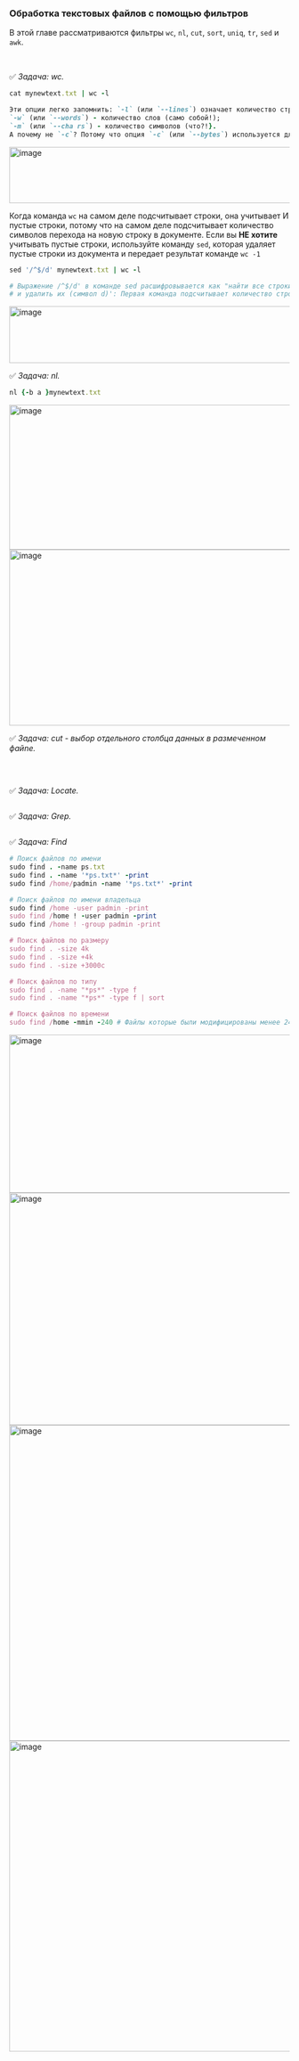 ### Обработка текстовых файлов с помощью фильтров

В этой главе рассматриваются фильтры `wc`, `nl`, `cut`, `sort`, `uniq`, `tr`, `sed` и `awk`.



<br>

:white_check_mark: _Задача: <a name='1'>wc</a>._

```ruby
cat mynewtext.txt | wc -l

```

```ruby
Эти опции легко запомнить: `-l` (или `--lines`) означает количество строк (понятное дело!}; 
`-w` (или `--words`) - количество слов (само собой!); 
`-m` (или `--cha rs`) - количество символов (что?!}. 
А почему не `-с`? Потому что опция `-с` (или `--bytes`) используется для подсчета байтов в документе
```
<img width="1452" height="101" alt="image" src="https://github.com/user-attachments/assets/0d04a151-5a2b-40c4-8c87-62d4ba9c1b73" />


Когда команда `wc` на самом деле подсчитывает строки, она учитывает И пустые строки, потому что на самом деле подсчитывает количество символов перехода на новую строку в документе. Если вы **НЕ хотите** учитывать пустые строки, используйте команду `sed`, которая удаляет пустые строки из документа и передает результат команде `wc -1`

```ruby
sed '/^$/d' mynewtext.txt | wc -l

# Выражение /^$/d' в команде sed расшифровывается как "найти все строки, в которых между началом (символ ^) и концом (символ $) ничего нет,
# и удалить их (символ d)': Первая команда подсчитывает количество строк в mynewtext.txt (9); а без учета пустых строк мы получаем (7)
```
<img width="1452" height="102" alt="image" src="https://github.com/user-attachments/assets/b3c6c33a-9d0d-4a1f-afce-63c57c4bc133" />  




<br>

:white_check_mark: _Задача: <a name='1'>nl</a>._

```ruby
nl {-b a }mynewtext.txt
```
<img width="1449" height="260" alt="image" src="https://github.com/user-attachments/assets/5beb7c24-2bb4-45ec-a4bc-ce19cd8fd109" />

<img width="1690" height="316" alt="image" src="https://github.com/user-attachments/assets/33cf66c9-4b48-4d13-8498-c365c8e06a71" />  



<br>

:white_check_mark: _Задача: <a name='1'>cut - выбор отдельноrо столбца данных в размеченном файnе</a>._

```ruby

```



<br>

:white_check_mark: _Задача: <a name='1'>Locate</a>._

```ruby

```




:white_check_mark: _Задача: <a name='1'>Grep</a>._

```ruby

```




:white_check_mark: _Задача: <a name='1'>Find</a>_

```ruby
# Поиск файлов по имени
sudo find . -name ps.txt
sudo find . -name '*ps.txt*' -print
sudo find /home/padmin -name '*ps.txt*' -print

# Поиск файлов по имени владельца
sudo find /home -user padmin -print
sudo find /home ! -user padmin -print
sudo find /home ! -group padmin -print

# Поиск файлов по размеру
sudo find . -size 4k
sudo find . -size +4k
sudo find . -size +3000c

# Поиск файлов по типу
sudo find . -name "*ps*" -type f
sudo find . -name "*ps*" -type f | sort

# Поиск файлов по времени
sudo find /home -mmin -240 # Файлы которые были модифицированы менее 240 минут назад


```
<img width="566" height="284" alt="image" src="https://github.com/user-attachments/assets/00073633-d0f4-4cfc-969d-7450c0c42f2f" />

<img width="1120" height="417" alt="image" src="https://github.com/user-attachments/assets/c41f48f8-d284-41d9-981d-0e6a41fe2d82" />
<img width="1236" height="567" alt="image" src="https://github.com/user-attachments/assets/3d91a202-31f2-4574-8f49-cea293b1b4fc" />
<img width="1117" height="558" alt="image" src="https://github.com/user-attachments/assets/692c486a-e78c-4774-a9df-329b0f4740e1" />



